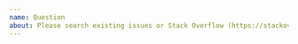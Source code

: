 ```yaml
---
name: Question
about: Please search existing issues or Stack Overflow (https://stackoverflow.com/questions/tagged/visual-studio-code+python) to avoid creating duplicates
---
```


<!--
Please search existing issues to avoid creating duplicates.
Please check if someone has already asked the same/similar question on https://stackoverflow.com/questions/tagged/visual-studio-code+python.

Unable to install a linter or formatter? 'No installers available'?
Windows - https://stackoverflow.com/questions/4750806/how-do-i-install-pip-on-windows
Linux - https://www.cyberciti.biz/faq/debian-ubuntu-centos-rhel-linux-install-pipclient/ , https://www.tecmint.com/install-pip-in-linux/

Python configuration issues? Please check https://code.visualstudio.com/docs/python/python-tutorial#_prerequisites
-->
